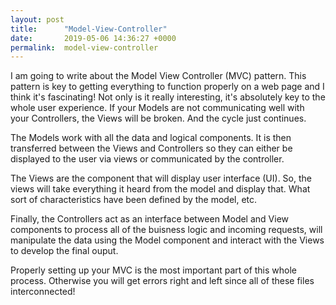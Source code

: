 ```yaml
---
layout: post
title:      "Model-View-Controller"
date:       2019-05-06 14:36:27 +0000
permalink:  model-view-controller
---
```



I am going to write about the Model View Controller (MVC) pattern. This pattern is key to getting everything to function properly on a web page and I think it's fascinating! Not only is it really interesting, it's absolutely key to the whole user experience. If your Models are not communicating well with your Controllers, the Views will be broken. And the cycle just continues.

The Models work with all the data and logical components. It is then transferred between the Views and Controllers so they can either be displayed to the user via views or communicated by the controller. 

The Views are the component that will display user interface (UI). So, the views will take everything it heard from the model and display that. What sort of characteristics have been defined by the model, etc. 

Finally, the Controllers act as an interface between Model and View components to process all of the buisness logic and incoming requests, will manipulate the data using the Model component and interact with the Views to develop the final ouput. 

Properly setting up your MVC is the most important part of this whole process. Otherwise you will get errors right and left since all of these files interconnected!
